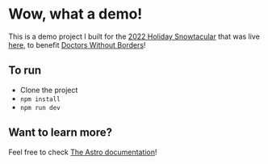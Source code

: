 # Wow, what a demo!

This is a demo project I built for the [2022 Holiday Snowtacular](https://fundraiser.horse/) that was live [here](https://www.twitch.tv/trostcodes), to benefit [Doctors Without Borders](https://tiltify.com/@trostcodes/holiday-snowtacular-2022)!

## To run

- Clone the project
- `npm install`
- `npm run dev`

## Want to learn more?

Feel free to check [The Astro documentation](https://docs.astro.build)!
